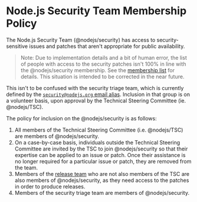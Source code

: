 # Node.js Security Team Membership Policy

The Node.js Security Team (@nodejs/security) has
access to security-sensitive issues and patches that aren't appropriate for
public availability.

> Note: Due to implementation details and a bit of human error, the list of
> people with access to the security patches isn't 100% in line with the
> @nodejs/security membership. See the [membership list](./security_team_members.md)
> for details. This situation is intended to be corrected in the near future.

This isn't to be confused with the security triage team, which is currently
defined by the [`security@nodejs.org` email alias](https://github.com/nodejs/email/blob/master/iojs.org/aliases.json).
Inclusion in that group is on a volunteer basis, upon approval by the Technical
Steering Committee (ie. @nodejs/TSC).

The policy for inclusion on the @nodejs/security is as follows:

1. All members of the Technical Steering Committee (i.e. @nodejs/TSC) are
   members of @nodejs/security.
2. On a case-by-case basis, individuals outside the Technical Steering Committee
   are invited by the TSC to join @nodejs/security so that their expertise can
   be applied to an issue or patch. Once their assistance is no longer required
   for a particular issue or patch, they are removed from the team.
3. Members of the [release team](https://github.com/nodejs/node#release-team)
   who are not also members of the TSC are also members of @nodejs/security, as
   they need access to the patches in order to produce releases.
4. Members of the security triage team are members of @nodejs/security.
